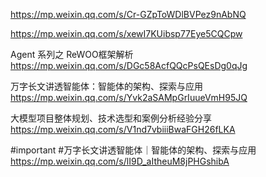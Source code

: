 https://mp.weixin.qq.com/s/Cr-GZpToWDlBVPez9nAbNQ

https://mp.weixin.qq.com/s/xewI7KUibsp77Eye5CQCpw


Agent 系列之 ReWOO框架解析
https://mp.weixin.qq.com/s/DGc58AcfQQcPsQEsDg0qJg

万字长文讲透智能体：智能体的架构、探索与应用
https://mp.weixin.qq.com/s/Yvk2aSAMpGrIuueVmH95JQ

大模型项目整体规划、技术选型和案例分析经验分享
https://mp.weixin.qq.com/s/V1nd7vbiiiBwaFGH26fLKA

#important
#万字长文讲透智能体｜智能体的架构、探索与应用
https://mp.weixin.qq.com/s/lI9D_aItheuM8jPHGshibA